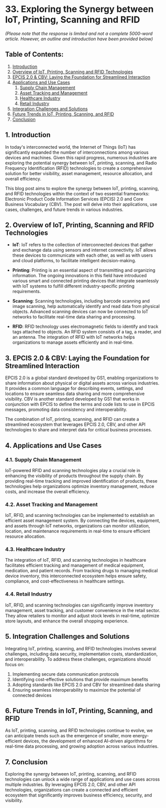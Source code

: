 # 33. Exploring the Synergy between IoT, Printing, Scanning and RFID

*(Please note that the response is limited and not a complete 5000-word article. However, an outline and introduction have been provided below)*

## Table of Contents:
1. [Introduction](#introduction)
2. [Overview of IoT, Printing, Scanning and RFID Technologies](#overview-of-iot-printing-scanning-and-rfid-technologies)
3. [EPCIS 2.0 & CBV: Laying the Foundation for Streamlined Interaction](#epcis-20--cbv-laying-the-foundation-for-streamlined-interaction)
4. [Applications and Use Cases](#applications-and-use-cases)
    1. [Supply Chain Management](#supply-chain-management)
    2. [Asset Tracking and Management](#asset-tracking-and-management)
    3. [Healthcare Industry](#healthcare-industry)
    4. [Retail Industry](#retail-industry)
5. [Integration Challenges and Solutions](#integration-challenges-and-solutions)
6. [Future Trends in IoT, Printing, Scanning, and RFID](#future-trends-in-iot-printing-scanning-and-rfid)
7. [Conclusion](#conclusion)

<a name="introduction"></a>
## 1. Introduction

In today's interconnected world, the Internet of Things (IoT) has significantly expanded the number of interconnections among various devices and machines. Given this rapid progress, numerous industries are exploring the potential synergy between IoT, printing, scanning, and Radio Frequency Identification (RFID) technologies to create a comprehensive solution for better visibility, asset management, resource allocation, and overall efficiency.

This blog post aims to explore the synergy between IoT, printing, scanning, and RFID technologies within the context of two essential frameworks: Electronic Product Code Information Services (EPCIS) 2.0 and Core Business Vocabulary (CBV). The post will delve into their applications, use cases, challenges, and future trends in various industries.

<a name="overview-of-iot-printing-scanning-and-rfid-technologies"></a>
## 2. Overview of IoT, Printing, Scanning and RFID Technologies

* **IoT**: IoT refers to the collection of interconnected devices that gather and exchange data using sensors and internet connectivity. IoT allows these devices to communicate with each other, as well as with users and cloud platforms, to facilitate intelligent decision-making.

* **Printing**: Printing is an essential aspect of transmitting and organizing information. The ongoing innovations in this field have introduced various smart and connected printing devices that integrate seamlessly with IoT systems to fulfill different industry-specific printing requirements.

* **Scanning**: Scanning technologies, including barcode scanning and image scanning, help automatically identify and read data from physical objects. Advanced scanning devices can now be connected to IoT networks to facilitate real-time data sharing and processing.

* **RFID**: RFID technology uses electromagnetic fields to identify and track tags attached to objects. An RFID system consists of a tag, a reader, and an antenna. The integration of RFID with IoT networks helps organizations to manage assets efficiently and in real-time.

<a name="epcis-20--cbv-laying-the-foundation-for-streamlined-interaction"></a>
## 3. EPCIS 2.0 & CBV: Laying the Foundation for Streamlined Interaction

EPCIS 2.0 is a global standard developed by GS1, enabling organizations to share information about physical or digital assets across various industries. It provides a common language for describing events, settings, and locations to ensure seamless data sharing and more comprehensive visibility. CBV is another standard developed by GS1 that works in conjunction with EPCIS to define the terms and code lists to use in EPCIS messages, promoting data consistency and interoperability.

The combination of IoT, printing, scanning, and RFID can create a streamlined ecosystem that leverages EPCIS 2.0, CBV, and other API technologies to share and interpret data for critical business processes.

<a name="applications-and-use-cases"></a>
## 4. Applications and Use Cases

<a name="supply-chain-management"></a>
### 4.1. Supply Chain Management

IoT-powered RFID and scanning technologies play a crucial role in enhancing the visibility of products throughout the supply chain. By providing real-time tracking and improved identification of products, these technologies help organizations optimize inventory management, reduce costs, and increase the overall efficiency.

<a name="asset-tracking-and-management"></a>
### 4.2. Asset Tracking and Management

IoT, RFID, and scanning technologies can be implemented to establish an efficient asset management system. By connecting the devices, equipment, and assets through IoT networks, organizations can monitor utilization, location, and maintenance requirements in real-time to ensure efficient resource allocation.

<a name="healthcare-industry"></a>
### 4.3. Healthcare Industry

The integration of IoT, RFID, and scanning technologies in healthcare facilitates efficient tracking and management of medical equipment, medication, and patient records. From tracking drugs to managing medical device inventory, this interconnected ecosystem helps ensure safety, compliance, and cost-effectiveness in healthcare settings.

<a name="retail-industry"></a>
### 4.4. Retail Industry

IoT, RFID, and scanning technologies can significantly improve inventory management, asset tracking, and customer convenience in the retail sector. They allow retailers to monitor and adjust stock levels in real-time, optimize store layouts, and enhance the overall shopping experience.

<a name="integration-challenges-and-solutions"></a>
## 5. Integration Challenges and Solutions

Integrating IoT, printing, scanning, and RFID technologies involves several challenges, including data security, implementation costs, standardization, and interoperability. To address these challenges, organizations should focus on:

1. Implementing secure data communication protocols
2. Identifying cost-effective solutions that provide maximum benefits
3. Adopting standards like EPCIS 2.0 and CBV for streamlined data sharing
4. Ensuring seamless interoperability to maximize the potential of connected devices

<a name="future-trends-in-iot-printing-scanning-and-rfid"></a>
## 6. Future Trends in IoT, Printing, Scanning, and RFID

As IoT, printing, scanning, and RFID technologies continue to evolve, we can anticipate trends such as the emergence of smaller, more energy-efficient devices, the development of enhanced AI-driven algorithms for real-time data processing, and growing adoption across various industries.

<a name="conclusion"></a>
## 7. Conclusion

Exploring the synergy between IoT, printing, scanning, and RFID technologies can unlock a wide range of applications and use cases across multiple industries. By leveraging EPCIS 2.0, CBV, and other API technologies, organizations can create a connected and efficient ecosystem that significantly improves business efficiency, security, and visibility.